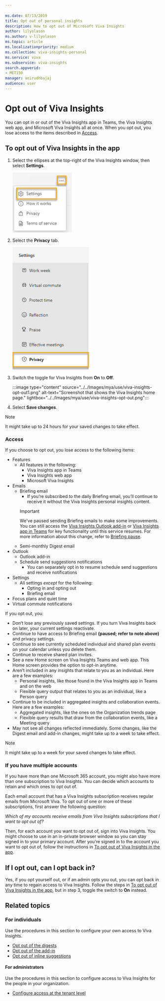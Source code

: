 ```yaml
---

ms.date: 07/13/2019
title: Opt out of personal insights
description: How to opt out of Microsoft Viva Insights
author: lilyolason
ms.author: v-lilyolason
ms.topic: article
ms.localizationpriority: medium 
ms.collection: viva-insights-personal 
ms.service: viva 
ms.subservice: viva-insights 
search.appverid: 
- MET150 
manager: anirudhbajaj
audience: user
---
```


# Opt out of Viva Insights 

You can opt in or out of the Viva Insights app in Teams, the Viva Insights web app, and Microsoft Viva Insights all at once. When you opt out, you lose access to the items described in [Access](#access).

## To opt out of Viva Insights in the app

1. Select the ellipses at the top-right of the Viva Insights window, then select **Settings**.

    ![Screenshot that shows selecting Settings.](../../Images/mya/use/vi-settings-ellipses.png)

2. Select the **Privacy** tab.

    ![Screenshot that shows selecting the Privacy tab.](../../Images/mya/use/privacy-tab.png)

1. Switch the toggle for Viva Insights from **On** to **Off**.

    :::image type="content" source="../../Images/mya/use/viva-insights-opt-out1.png" alt-text="Screenshot that shows the Viva Insights home page." lightbox="../../Images/mya/use/viva-insights-opt-out.png":::

4. Select **Save changes**.

>[!NOTE]
>It might take up to 24 hours for your saved changes to take effect.

### Access

If you choose to opt out, you lose access to the following items:

* Features
    * All features in the following:
        * Viva Insights app in Teams
        * Viva Insights web app 
        * Microsoft Viva Insights
* Emails
    * Briefing email
        * If you’re subscribed to the daily Briefing email, you’ll continue to receive it without the Viva Insights personal insights content. 
        >[!Important]
        >We've paused sending Briefing emails to make some improvements. You can still access the [Viva Insights Outlook add-in](add-in.md) or [Viva Insights app in Teams](../teams/viva-teams-app.md) for key functionality until this service resumes. For more information about this change, refer to [Briefing pause](../reference/briefing-pause.md).
    * Semi-monthly Digest email
* Outlook
    * Outlook add-in
    * Schedule send suggestions notifications
        * You can separately opt in to resume schedule send suggestions and receive notifications
* Settings
    * All settings *except* for the following:
        * Opting in and opting out
        * Briefing email
* Focus plans and quiet time
* Virtual commute notifications

If you opt out, you:

* Don’t lose any previously saved settings. If you turn Viva Insights back on later, your current settings reactivate. 
* Continue to have access to Briefing email **(paused; refer to note above)** and privacy settings.  
* Continue to see currently scheduled individual and shared plan events on your calendar unless you delete them.  
* Continue to receive shared plan invites. 
* See a new Home screen on Viva Insights Teams and web app. This Home screen provides the option to opt-in anytime. 
* Aren’t included in any insights that relate to you as an individual. Here are a few examples:
    * Personal insights, like those found in the Viva Insights app in Teams and on the web 
    * Flexible query output that relates to you as an individual, like a Person query 
* Continue to be included in aggregated insights and collaboration events. Here are a few examples: 
    * Aggregated insights, like the ones on the Organization trends page 
    * Flexible query results that draw from the collaboration events, like a Meeting query
* May not see all changes reflected immediately. Some changes, like the Digest email and add-in changes, might take up to a week to take effect.

> [!NOTE]
> It might take up to a week for your saved changes to take effect.

### If you have multiple accounts

If you have more than one Microsoft 365 account, you might also have more than one subscription to Viva Insights. You can decide which accounts to retain and which ones to opt out of.

Each email account that has a Viva Insights subscription receives regular emails from Microsoft Viva. To opt out of one or more of these subscriptions, first answer the following question:

*Which of my accounts receive emails from Viva Insights subscriptions that I want to opt out of?*

Then, for each account you want to opt out of, sign into Viva Insights. You might choose to use in an in-private browser window so you can stay signed in to your primary account. After you're signed in to the account you want to opt out of, follow the instructions in [To opt out of Viva Insights in the app](#if-i-opt-out-can-i-opt-back-in).

## If I opt out, can I opt back in?

Yes, if you opt yourself out, or if an admin opts you out, you can opt back in any time to regain access to Viva Insights. Follow the steps in [To opt out of Viva Insights in the app](#to-opt-out-of-viva-insights-in-the-app), but in step 3, toggle the switch to **On** instead.

## Related topics

### For individuals

Use the procedures in this section to configure your own access to Viva Insights.

* [Opt out of the digests](email-digests-3.md#opt-out-of-digests)
* [Opt out of the add-in](../use/add-in.md#to-opt-in-and-opt-out)
* [Opt out of inline suggestions](mya-notifications.md#opt-out-of-inline-suggestions)

#### For administrators

Use the procedures in this section to configure access to Viva Insights for the people in your organization.

* [Configure access at the tenant level](../setup/configure.md#configure-access-at-the-tenant-level)

